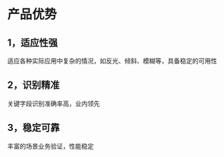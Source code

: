 # 产品优势

## 1，适应性强

适应各种实际应用中复杂的情况，如反光、倾斜、模糊等，具备稳定的可用性

## 2，识别精准

关键字段识别准确率高，业内领先

## 3，稳定可靠

丰富的场景业务验证，性能稳定